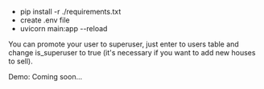 * pip install -r ./requirements.txt
* create .env file
* uvicorn main:app --reload


You can promote your user to superuser, 
just enter to users table and change is_superuser to true 
(it's necessary if you want to add new houses to sell).

Demo: Coming soon...
